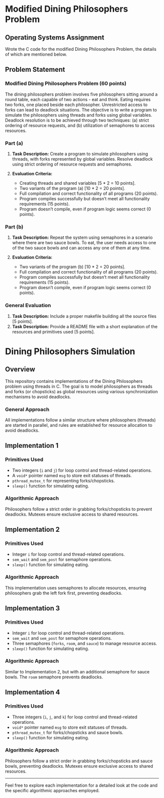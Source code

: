 # Modified Dining Philosophers Problem
## Operating Systems Assignment
Wrote the C code for the modified Dining Philosophers Problem, the details of which are mentioned below.

## Problem Statement

### Modified Dining Philosophers Problem (60 points)

The dining philosophers problem involves five philosophers sitting around a round table, each capable of two actions - eat and think. Eating requires two forks, one placed beside each philosopher. Unrestricted access to forks can lead to deadlock situations. The objective is to write a program to simulate the philosophers using threads and forks using global variables. Deadlock resolution is to be achieved through two techniques: (a) strict ordering of resource requests, and (b) utilization of semaphores to access resources.

### Part (a)

1. **Task Description:** Create a program to simulate philosophers using threads, with forks represented by global variables. Resolve deadlock using strict ordering of resource requests and semaphores.

2. **Evaluation Criteria:**
   - Creating threads and shared variables [5 * 2 = 10 points].
   - Two variants of the program (a) [10 * 2 = 20 points].
   - Full compilation and correct functionality of all programs (20 points).
   - Program compiles successfully but doesn’t meet all functionality requirements (15 points).
   - Program doesn’t compile, even if program logic seems correct (0 points).

### Part (b)

1. **Task Description:** Repeat the system using semaphores in a scenario where there are two sauce bowls. To eat, the user needs access to one of the two sauce bowls and can access any one of them at any time.

2. **Evaluation Criteria:**
   - Two variants of the program (b) [10 * 2 = 20 points].
   - Full compilation and correct functionality of all programs (20 points).
   - Program compiles successfully but doesn’t meet all functionality requirements (15 points).
   - Program doesn’t compile, even if program logic seems correct (0 points).

### General Evaluation

1. **Task Description:** Include a proper makefile building all the source files [5 points].
2. **Task Description:** Provide a README file with a short explanation of the resources and primitives used [5 points].


# Dining Philosophers Simulation

## Overview

This repository contains implementations of the Dining Philosophers problem using threads in C. The goal is to model philosophers as threads and forks (or chopsticks) as global resources using various synchronization mechanisms to avoid deadlocks.

### General Approach

All implementations follow a similar structure where philosophers (threads) are started in parallel, and rules are established for resource allocation to avoid deadlocks.

## Implementation 1

### Primitives Used

- Two integers (`i` and `j`) for loop control and thread-related operations.
- A `void*` pointer named `msg` to store exit statuses of threads.
- `pthread_mutex_t` for representing forks/chopsticks.
- `sleep()` function for simulating eating.

### Algorithmic Approach

Philosophers follow a strict order in grabbing forks/chopsticks to prevent deadlocks. Mutexes ensure exclusive access to shared resources.

## Implementation 2

### Primitives Used

- Integer `i` for loop control and thread-related operations.
- `sem_wait` and `sem_post` for semaphore operations.
- `sleep()` function for simulating eating.

### Algorithmic Approach

This implementation uses semaphores to allocate resources, ensuring philosophers grab the left fork first, preventing deadlocks.

## Implementation 3

### Primitives Used

- Integer `i` for loop control and thread-related operations.
- `sem_wait` and `sem_post` for semaphore operations.
- Three semaphores (`forks`, `room`, and `sauce`) to manage resource access.
- `sleep()` function for simulating eating.

### Algorithmic Approach

Similar to Implementation 2, but with an additional semaphore for sauce bowls. The `room` semaphore prevents deadlocks.

## Implementation 4

### Primitives Used

- Three integers (`i`, `j`, and `k`) for loop control and thread-related operations.
- `void*` pointer named `msg` to store exit statuses of threads.
- `pthread_mutex_t` for forks/chopsticks and sauce bowls.
- `sleep()` function for simulating eating.

### Algorithmic Approach

Philosophers follow a strict order in grabbing forks/chopsticks and sauce bowls, preventing deadlocks. Mutexes ensure exclusive access to shared resources.

---

Feel free to explore each implementation for a detailed look at the code and the specific algorithmic approaches employed.
